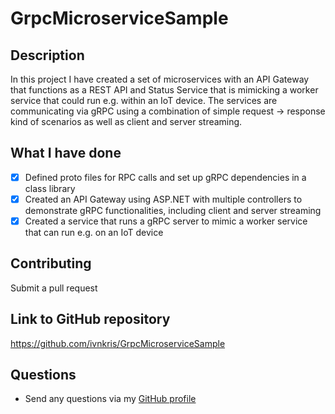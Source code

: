 # GrpcMicroserviceSample

## Description

In this project I have created a set of microservices with an API Gateway that functions as a REST API and Status Service that is mimicking a worker service that could run e.g. within an IoT device. The services are communicating via gRPC using a combination of simple request -> response kind of scenarios as well as client and server streaming.

## What I have done

- [x] Defined proto files for RPC calls and set up gRPC dependencies in a class library
- [x] Created an API Gateway using ASP.NET with multiple controllers to demonstrate gRPC functionalities, including client and server streaming
- [x] Created a service that runs a gRPC server to mimic a worker service that can run e.g. on an IoT device

## Contributing

Submit a pull request

## Link to GitHub repository

https://github.com/ivnkris/GrpcMicroserviceSample

## Questions

- Send any questions via my [GitHub profile](https://github.com/ivnkris)

